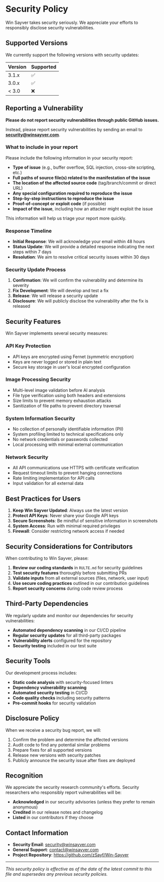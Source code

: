 # Security Policy

Win Sayver takes security seriously. We appreciate your efforts to responsibly disclose security vulnerabilities.

## Supported Versions

We currently support the following versions with security updates:

| Version | Supported          |
| ------- | ------------------ |
| 3.1.x   | :white_check_mark: |
| 3.0.x   | :white_check_mark: |
| < 3.0   | :x:                |

## Reporting a Vulnerability

**Please do not report security vulnerabilities through public GitHub issues.**

Instead, please report security vulnerabilities by sending an email to **security@winsayver.com**.

### What to include in your report

Please include the following information in your security report:

- **Type of issue** (e.g., buffer overflow, SQL injection, cross-site scripting, etc.)
- **Full paths of source file(s) related to the manifestation of the issue**
- **The location of the affected source code** (tag/branch/commit or direct URL)
- **Any special configuration required to reproduce the issue**
- **Step-by-step instructions to reproduce the issue**
- **Proof-of-concept or exploit code** (if possible)
- **Impact of the issue**, including how an attacker might exploit the issue

This information will help us triage your report more quickly.

### Response Timeline

- **Initial Response**: We will acknowledge your email within 48 hours
- **Status Update**: We will provide a detailed response indicating the next steps within 7 days
- **Resolution**: We aim to resolve critical security issues within 30 days

### Security Update Process

1. **Confirmation**: We will confirm the vulnerability and determine its severity
2. **Fix Development**: We will develop and test a fix
3. **Release**: We will release a security update
4. **Disclosure**: We will publicly disclose the vulnerability after the fix is released

## Security Features

Win Sayver implements several security measures:

### API Key Protection
- API keys are encrypted using Fernet (symmetric encryption)
- Keys are never logged or stored in plain text
- Secure key storage in user's local encrypted configuration

### Image Processing Security
- Multi-level image validation before AI analysis
- File type verification using both headers and extensions
- Size limits to prevent memory exhaustion attacks
- Sanitization of file paths to prevent directory traversal

### System Information Security
- No collection of personally identifiable information (PII)
- System profiling limited to technical specifications only
- No network credentials or passwords collected
- Local processing with minimal external communication

### Network Security
- All API communications use HTTPS with certificate verification
- Request timeout limits to prevent hanging connections
- Rate limiting implementation for API calls
- Input validation for all external data

## Best Practices for Users

1. **Keep Win Sayver Updated**: Always use the latest version
2. **Protect API Keys**: Never share your Google API keys
3. **Secure Screenshots**: Be mindful of sensitive information in screenshots
4. **System Access**: Run with minimal required privileges
5. **Firewall**: Consider restricting network access if needed

## Security Considerations for Contributors

When contributing to Win Sayver, please:

1. **Review our coding standards** in `RULTE.md` for security guidelines
2. **Test security features** thoroughly before submitting PRs
3. **Validate inputs** from all external sources (files, network, user input)
4. **Use secure coding practices** outlined in our contribution guidelines
5. **Report security concerns** during code review process

## Third-Party Dependencies

We regularly update and monitor our dependencies for security vulnerabilities:

- **Automated dependency scanning** in our CI/CD pipeline
- **Regular security updates** for all third-party packages
- **Vulnerability alerts** configured for the repository
- **Security testing** included in our test suite

## Security Tools

Our development process includes:

- **Static code analysis** with security-focused linters
- **Dependency vulnerability scanning** 
- **Automated security testing** in CI/CD
- **Code quality checks** including security patterns
- **Pre-commit hooks** for security validation

## Disclosure Policy

When we receive a security bug report, we will:

1. Confirm the problem and determine the affected versions
2. Audit code to find any potential similar problems
3. Prepare fixes for all supported versions
4. Release new versions with security patches
5. Publicly announce the security issue after fixes are deployed

## Recognition

We appreciate the security research community's efforts. Security researchers who responsibly report vulnerabilities will be:

- **Acknowledged** in our security advisories (unless they prefer to remain anonymous)
- **Credited** in our release notes and changelog
- **Listed** in our contributors if they choose

## Contact Information

- **Security Email**: security@winsayver.com
- **General Support**: contact@winsayver.com
- **Project Repository**: https://github.com/zSayf/Win-Sayver

---

*This security policy is effective as of the date of the latest commit to this file and supersedes any previous security policies.*